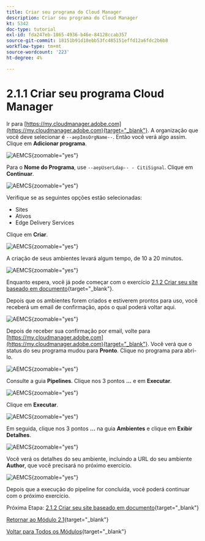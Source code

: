 ```yaml
---
title: Criar seu programa do Cloud Manager
description: Criar seu programa do Cloud Manager
kt: 5342
doc-type: tutorial
exl-id: fda247eb-1865-4936-b46e-84128ccab357
source-git-commit: 18151b91d18ebb53fc485151effd12a6fdc2b6b8
workflow-type: tm+mt
source-wordcount: '223'
ht-degree: 4%

---
```


# 2.1.1 Criar seu programa Cloud Manager

Ir para [https://my.cloudmanager.adobe.com](https://my.cloudmanager.adobe.com){target="_blank"}. A organização que você deve selecionar é `--aepImsOrgName--`. Então você verá algo assim. Clique em **Adicionar programa**.

![AEMCS](./images/aemcs1.png){zoomable="yes"}

Para o **Nome do Programa**, use `--aepUserLdap-- - CitiSignal`. Clique em **Continuar**.

![AEMCS](./images/aemcs2.png){zoomable="yes"}

Verifique se as seguintes opções estão selecionadas:

- Sites
- Ativos
- Edge Delivery Services

Clique em **Criar**.

![AEMCS](./images/aemcs3.png){zoomable="yes"}

A criação de seus ambientes levará algum tempo, de 10 a 20 minutos.

![AEMCS](./images/aemcs4.png){zoomable="yes"}

Enquanto espera, você já pode começar com o exercício [2.1.2 Criar seu site baseado em documento](./ex2.md){target="_blank"}.

Depois que os ambientes forem criados e estiverem prontos para uso, você receberá um email de confirmação, após o qual poderá voltar aqui.

![AEMCS](./images/aemcs5.png){zoomable="yes"}

Depois de receber sua confirmação por email, volte para [https://my.cloudmanager.adobe.com](https://my.cloudmanager.adobe.com){target="_blank"}. Você verá que o status do seu programa mudou para **Pronto**. Clique no programa para abri-lo.

![AEMCS](./images/aemcs6.png){zoomable="yes"}

Consulte a guia **Pipelines**. Clique nos 3 pontos **...** e em **Executar**.

![AEMCS](./images/aemcs7.png){zoomable="yes"}

Clique em **Executar**.

![AEMCS](./images/aemcs8.png){zoomable="yes"}

Em seguida, clique nos 3 pontos **...** na guia **Ambientes** e clique em **Exibir Detalhes**.

![AEMCS](./images/aemcs9.png){zoomable="yes"}

Você verá os detalhes do seu ambiente, incluindo a URL do seu ambiente **Author**, que você precisará no próximo exercício.

![AEMCS](./images/aemcs10.png){zoomable="yes"}

Depois que a execução do pipeline for concluída, você poderá continuar com o próximo exercício.

Próxima Etapa: [2.1.2 Criar seu site baseado em documento](./ex2.md){target="_blank"}

[Retornar ao Módulo 2.1](./aemcs.md){target="_blank"}

[Voltar para Todos os Módulos](./../../../overview.md){target="_blank"}
